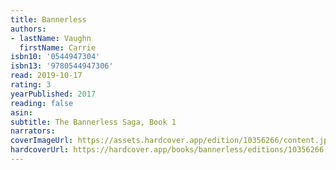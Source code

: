 ```yaml
---
title: Bannerless
authors:
- lastName: Vaughn
  firstName: Carrie
isbn10: '0544947304'
isbn13: '9780544947306'
read: 2019-10-17
rating: 3
yearPublished: 2017
reading: false
asin:
subtitle: The Bannerless Saga, Book 1
narrators:
coverImageUrl: https://assets.hardcover.app/edition/10356266/content.jpeg
hardcoverUrl: https://hardcover.app/books/bannerless/editions/10356266
---
```

